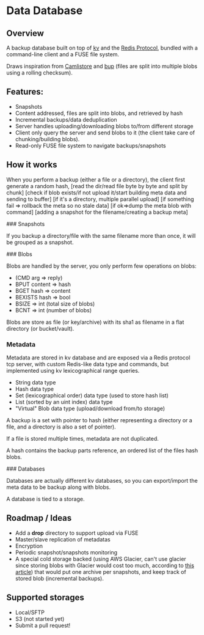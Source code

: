 Data Database
=============

## Overview

A backup database built on top of [kv](https://github.com/cznic/kv) and the [Redis Protocol](http://redis.io/topics/protocol), bundled with a command-line client and a FUSE file system.

Draws inspiration from [Camlistore](camlistore.org) and [bup](https://github.com/bup/bup) (files are split into multiple blobs using a rolling checksum).

## Features:
 
- Snapshots
- Content addressed, files are split into blobs, and retrieved by hash
- Incremental backups/data deduplication
- Server handles uploading/downloading blobs to/from different storage
- Client only query the server and send blobs to it (the client take care of chunking/building blobs).
- Read-only FUSE file system to navigate backups/snapshots

## How it works

When you perform a backup (either a file or a directory), the client first generate a random hash,
[read the dir/read file byte by byte and split by chunk]
[check if blob exists/if not upload it/start building meta data and sending to buffer]
[if it's a directory, multiple parallel upload]
[if something fail => rollback the meta so no stale data]
[if ok=>dump the meta blob with command]
[adding a snapshot for the filename/creating a backup meta]

### Snapshots

If you backup a directory/file with the same filename more than once, it will be grouped as a snapshot.

### Blobs

Blobs are handled by the server, you only perform few operations on blobs:

- (CMD arg => reply)
- BPUT content => hash
- BGET hash => content
- BEXISTS hash => bool
- BSIZE => int (total size of blobs)
- BCNT => int (number of blobs)

Blobs are store as file (or key/archive) with its sha1 as filename in a flat directory (or bucket/vault).

### Metadata

Metadata are stored in kv database and are exposed via a Redis protocol tcp server, with custom Redis-like data type and commands, but implemented using kv lexicographical range queries.

- String data type
- Hash data type
- Set (lexicographical order) data type (used to store hash list)
- List (sorted by an uint index) data type
- "Virtual" Blob data type (upload/download from/to storage)

A backup is a set with pointer to hash (either representing a directory or a file, and a directory is also a set of pointer).

If a file is stored multiple times, metadata are not duplicated.

A hash contains the backup parts reference, an ordered list of the files hash blobs.

### Databases

Databases are actually different kv databases, so you can export/import the meta data to be backup along with blobs.

A database is tied to a storage.

## Roadmap / Ideas

- Add a **drop** directory to support upload via FUSE
- Master/slave replication of metadatas
- Encryption
- Periodic snapshot/snapshots monitoring
- A special cold storage backed (using AWS Glacier, can't use glacier since storing blobs with Glacier would cost too much, according to [this article](http://alestic.com/2012/12/s3-glacier-costs)) that would put one archive per snapshots, and keep track of stored blob (incremental backups).

## Supported storages

- Local/SFTP
- S3 (not started yet)
- Submit a pull request!
